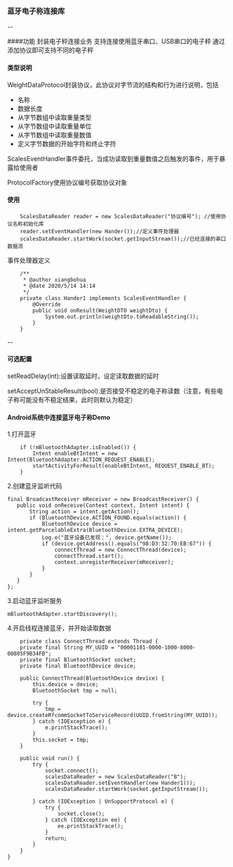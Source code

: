 ### 蓝牙电子称连接库
--

####功能
封装电子秤连接业务
支持连接使用蓝牙串口、USB串口的电子秤
通过添加协议即可支持不同的电子秤


#### 类型说明
WeightDataProtocol封装协议，此协议对字节流的结构和行为进行说明，包括
- 名称
- 数据长度
- 从字节数组中读取重量类型
- 从字节数组中读取重量单位
- 从字节数组中读取重量数值
- 定义字节数据的开始字符和终止字符

ScalesEventHandler事件委托，当成功读取到重量数值之后触发的事件，用于暴露给使用者

ProtocolFactory使用协议编号获取协议对象

#### 使用
``` 
    ScalesDataReader reader = new ScalesDataReader("协议编号"); //使用协议名称初始化库
    reader.setEventHandler(new Hander());//定义事件处理器
    scalesDataReader.startWork(socket.getInputStream());//已经连接的串口数据流
```
事件处理器定义
```
    /**
     * @author xiangbohua
     * @date 2020/5/14 14:14
     */
    private class Hander1 implements ScalesEventHandler {
        @Override
        public void onResult(WeightDTO weightDto) {
            System.out.println(weightDto.toReadableString());
        }
    }

```

--

#### 可选配置

setReadDelay(int):设置读取延时，设定读取数据的延时

setAcceptUnStableResult(bool):是否接受不稳定的电子称读数（注意，有些电子称可能没有不稳定结果，此时则默认为稳定）



#### Android系统中连接蓝牙电子称Demo

1.打开蓝牙
```
    if (!mBluetoothAdapter.isEnabled()) {
        Intent enableBtIntent = new Intent(BluetoothAdapter.ACTION_REQUEST_ENABLE);
        startActivityForResult(enableBtIntent, REQUEST_ENABLE_BT);
    }
```
2.创建蓝牙监听代码
```
final BroadcastReceiver mReceiver = new BroadcastReceiver() {
   public void onReceive(Context context, Intent intent) {
       String action = intent.getAction();
       if (BluetoothDevice.ACTION_FOUND.equals(action)) {
           BluetoothDevice device =  intent.getParcelableExtra(BluetoothDevice.EXTRA_DEVICE);
           Log.e("蓝牙设备已发现：", device.getName());
           if (device.getAddress().equals("98:D3:32:70:EB:67")) {
               connectThread = new ConnectThread(device);
               connectThread.start();
               context.unregisterReceiver(mReceiver);
           }
       }
   }
};
```
3.启动蓝牙监听服务
```
mBluetoothAdapter.startDiscovery();
```
4.开启线程连接蓝牙，并开始读取数据
```
    private class ConnectThread extends Thread {
    private final String MY_UUID = "00001101-0000-1000-8000-00805F9B34FB";
    private final BluetoothSocket socket;
    private final BluetoothDevice device;

    public ConnectThread(BluetoothDevice device) {
        this.device = device;
        BluetoothSocket tmp = null;

        try {
            tmp = device.createRfcommSocketToServiceRecord(UUID.fromString(MY_UUID));
        } catch (IOException e) {
            e.printStackTrace();
        }
        this.socket = tmp;
    }

    public void run() {
        try {
            socket.connect();
            scalesDataReader = new ScalesDataReader("B");
            scalesDataReader.setEventHandler(new Hander1());
            scalesDataReader.startWork(socket.getInputStream());

        } catch (IOException | UnSupportProtocol e) {
            try {
                socket.close();
            } catch (IOException ee) {
                ee.printStackTrace();
            }
            return;
        }
    }
}
```